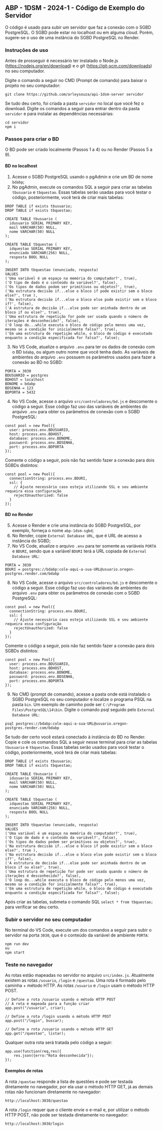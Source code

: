 ## ABP - 1DSM - 2024-1 - Código de Exemplo do Servidor

O código é usado para subir um servidor que faz a conexão com o SGBD PostgreSQL.
O SGBD pode estar no localhost ou em alguma cloud. Porém, sugere-se o uso de uma instância do SGBD PostgreSQL no Render.

### Instruções de uso

Antes de prosseguir é necessário ter instalado o Node.js (https://nodejs.org/en/download) e o git (https://git-scm.com/downloads) no seu computador.

Digite o comando a seguir no CMD (Prompt de comando) para baixar o projeto no seu computador:
```
git clone https://github.com/arleysouza/api-1dsm-server servidor
```
Se tudo deu certo, foi criada a pasta `servidor` no local que você fez o download. Digite os comandos a seguir para entrar dentro da pasta `servidor` e para instalar as dependências necessárias:
```
cd servidor
npm i
```

### Passos para criar o BD

O BD pode ser criado localmente (Passos 1 a 4) ou no Render (Passos 5 a 9).

#### BD no localhost

1. Acesse o SGBD PostgreSQL usando o pgAdmin e crie um BD de nome `bdabp`;
2. No pgAdmin, execute os comandos SQL a seguir para criar as tabelas `tbusuario` e `tbquestao`. Essas tabelas serão usadas para você testar o código, posteriormente, você terá de criar mais tabelas:
```
DROP TABLE if exists tbusuario;
DROP TABLE if exists tbquestao;

CREATE TABLE tbusuario (
  idusuario SERIAL PRIMARY KEY,
  mail VARCHAR(50) NULL,
  nome VARCHAR(50) NULL
);

CREATE TABLE tbquestao (
  idquestao SERIAL PRIMARY KEY,
  enunciado VARCHAR(256) NULL,
  resposta BOOL NULL
);

INSERT INTO tbquestao (enunciado, resposta) 
VALUES
('Uma variável é um espaço na memória do computador?', true),
('O tipo de dado é o conteúdo da variável?', false),
('Os tipos de dados podem ser primitivos ou objetos?', true),
('Na estrutura decisão if...else o bloco if pode existir sem o bloco else?', true ),
('Na estrutura decisão if...else o bloco else pode existir sem o bloco if?', false),
('A estrutura de decisão if...else pode ser aninhada dentro de um bloco if ou else?', true),
('Uma estrutura de repetição for pode ser usada quando o número de iterações é desconhecido?', false),
('O loop do...while executa o bloco de código pelo menos uma vez, mesmo se a condição for inicialmente falsa?', true),
('Em uma estrutura de repetição while, o bloco de código é executado enquanto a condição especificada for falsa?', false);
```
3. No VS Code, atualize o arquivo `.env` para ter os dados de conexão com o BD `bdabp`, ou algum outro nome que você tenha dado. As variáveis de ambientes do arquivo `.env` possuem os parâmetros usados para fazer a conexão ao BD no SGBD:
```
PORTA = 3030
BDUSUARIO = postgres
BDHOST = localhost
BDNOME = bdabp
BDSENHA = 123
BDPORTA = 5432
```
4. No VS Code, acesse o arquivo `src/controladores/bd.js` e descomente o código a seguir. Esse código faz uso das variáveis de ambientes do arquivo `.env` para obter os parâmetros de conexão com o SGBD PostgreSQL:
```
const pool = new Pool({
  user: process.env.BDUSUARIO,
  host: process.env.BDHOST,
  database: process.env.BDNOME,
  password: process.env.BDSENHA,
  port: process.env.BDPORTA
});
```
Comente o código a seguir, pois não faz sentido fazer a conexão para dois SGBDs distintos:
```
const pool = new Pool({
  connectionString: process.env.BDURI,
  ssl: {
    // Ajuste necessário caso esteja utilizando SSL e seu ambiente requeira essa configuração
    rejectUnauthorized: false 
  }
});
```

#### BD no Render

5. Acesse o Render e crie uma instância do SGBD PostgreSQL, por exemplo, forneça o nome `abp-1dsm-sgbd`;
6. No Render, copie `External Database URL`, que é URL de acesso a instância do SGBD;
7. No VS Code, atualize o arquivo `.env` para ter somente as variáveis `PORTA` e `BDURI`, sendo que a variável  `BDURI` terá a URL copiada de `External Database URL`:
```
PORTA = 3030
BDURI = postgres://bdabp:cole-aqui-a-sua-URL@usuario.oregon-postgres.render.com/bdabp
```
8. No VS Code, acesse o arquivo `src/controladores/bd.js` e descomente o código a seguir. Esse código faz uso das variáveis de ambientes do arquivo `.env` para obter os parâmetros de conexão com o SGBD PostgreSQL:
```
const pool = new Pool({
  connectionString: process.env.BDURI,
  ssl: {
    // Ajuste necessário caso esteja utilizando SSL e seu ambiente requeira essa configuração
    rejectUnauthorized: false 
  }
});
```
Comente o código a seguir, pois não faz sentido fazer a conexão para dois SGBDs distintos:
```
const pool = new Pool({
  user: process.env.BDUSUARIO,
  host: process.env.BDHOST,
  database: process.env.BDNOME,
  password: process.env.BDSENHA,
  port: process.env.BDPORTA
});
```
9. No CMD (prompt de comando), acesse a pasta onde está instalado o SGBD PostgreSQL no seu computador e localize o programa PSQL na pasta `bin`. Um exemplo de caminho pode ser `C:\Program Files\PostgreSQL\14\bin`. Digite o comando psql seguido pelo `External Database URL`:
```
psql postgres://bdabp:cole-aqui-a-sua-URL@usuario.oregon-postgres.render.com/bdabp
```
Se tudo der certo você estará conectado à instância do BD no Render. Copie e cole os comandos SQL a seguir nesse terminal para criar as tabelas `tbusuario` e `tbquestao`. Essas tabelas serão usados para você testar o código, posteriormente, você terá de criar mais tabelas:
```
DROP TABLE if exists tbusuario;
DROP TABLE if exists tbquestao;

CREATE TABLE tbusuario (
  idusuario SERIAL PRIMARY KEY,
  mail VARCHAR(50) NULL,
  nome VARCHAR(50) NULL
);

CREATE TABLE tbquestao (
  idquestao SERIAL PRIMARY KEY,
  enunciado VARCHAR(256) NULL,
  resposta BOOL NULL
);

INSERT INTO tbquestao (enunciado, resposta) 
VALUES
('Uma variável é um espaço na memória do computador?', true),
('O tipo de dado é o conteúdo da variável?', false),
('Os tipos de dados podem ser primitivos ou objetos?', true),
('Na estrutura decisão if...else o bloco if pode existir sem o bloco else?', true ),
('Na estrutura decisão if...else o bloco else pode existir sem o bloco if?', false),
('A estrutura de decisão if...else pode ser aninhada dentro de um bloco if ou else?', true),
('Uma estrutura de repetição for pode ser usada quando o número de iterações é desconhecido?', false),
('O loop do...while executa o bloco de código pelo menos uma vez, mesmo se a condição for inicialmente falsa?', true),
('Em uma estrutura de repetição while, o bloco de código é executado enquanto a condição especificada for falsa?', false);
```
Após criar as tabelas, submeta o comando SQL `select * from tbquestao;` para verificar se deu certo.


### Subir o servidor no seu computador

No terminal do VS Code, execute um dos comandos a seguir para subir o servidor na porta `3030`, que é o conteúdo da variável de ambiente `PORTA`:
```
npm run dev
ou
npm start
```

### Teste no navegador

As rotas estão mapeadas no servidor no arquivo `src/index.js`. Atualmente existem as rotas `/usuario`, `/login` e `/questao`. Uma rota é formado pelo caminha + método HTTP. As rotas `/usuario` e `/login` usam o método HTTP POST.
```
// Define a rota /usuario usando o método HTTP POST
// A rota é mapeada para a função criar
app.post("/usuario", criar);

// Define a rota /login usando o método HTTP POST
app.post("/login", buscar);

// Define a rota /usuario usando o método HTTP GET
app.get("/questao", listar);
```
Qualquer outra rota será tratada pelo código a seguir:
```
app.use(function(req,res){
    res.json({erro:"Rota desconhecida"});
});
```
#### Exemplos de rotas
A rota `/questao` responde a lista de questões e pode ser testada diretamente no navegador, por ela usar o método HTTP GET, já as demais rotas não funcionam diretamente no navegador:
```
http://localhost:3030/questao
```
A rota `/login` requer que o cliente envie o e-mail e, por utilizar o método HTTP POST, não pode ser testada diretamente no navegador:
```
http://localhost:3030/login
```
